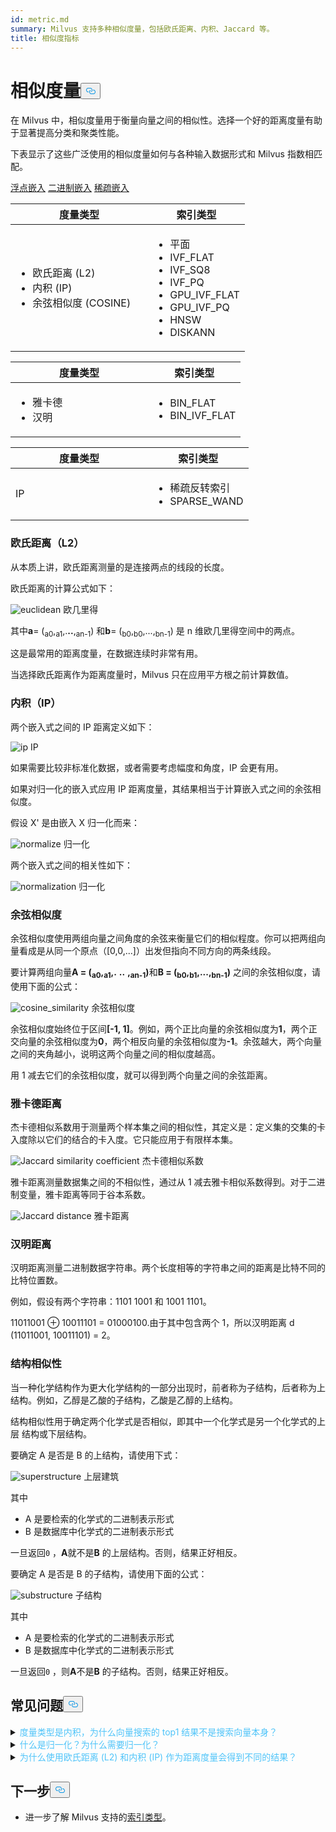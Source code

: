 ```yaml
---
id: metric.md
summary: Milvus 支持多种相似度量，包括欧氏距离、内积、Jaccard 等。
title: 相似度指标
---
```

<h1 id="Similarity-Metrics" class="common-anchor-header">相似度量<button data-href="#Similarity-Metrics" class="anchor-icon" translate="no">
      <svg translate="no"
        aria-hidden="true"
        focusable="false"
        height="20"
        version="1.1"
        viewBox="0 0 16 16"
        width="16"
      >
        <path
          fill="#0092E4"
          fill-rule="evenodd"
          d="M4 9h1v1H4c-1.5 0-3-1.69-3-3.5S2.55 3 4 3h4c1.45 0 3 1.69 3 3.5 0 1.41-.91 2.72-2 3.25V8.59c.58-.45 1-1.27 1-2.09C10 5.22 8.98 4 8 4H4c-.98 0-2 1.22-2 2.5S3 9 4 9zm9-3h-1v1h1c1 0 2 1.22 2 2.5S13.98 12 13 12H9c-.98 0-2-1.22-2-2.5 0-.83.42-1.64 1-2.09V6.25c-1.09.53-2 1.84-2 3.25C6 11.31 7.55 13 9 13h4c1.45 0 3-1.69 3-3.5S14.5 6 13 6z"
        ></path>
      </svg>
    </button></h1><p>在 Milvus 中，相似度量用于衡量向量之间的相似性。选择一个好的距离度量有助于显著提高分类和聚类性能。</p>
<p>下表显示了这些广泛使用的相似度量如何与各种输入数据形式和 Milvus 指数相匹配。</p>
<div class="filter">
 <a href="#floating">浮点嵌入</a> <a href="#binary">二进制嵌入</a> <a href="#sparse">稀疏嵌入</a></div>
<div class="filter-floating table-wrapper" markdown="block">
<table class="tg">
<thead>
  <tr>
    <th class="tg-0pky" style="width: 204px;">度量类型</th>
    <th class="tg-0pky">索引类型</th>
  </tr>
</thead>
<tbody>
  <tr>
    <td class="tg-0pky"><ul><li>欧氏距离 (L2)</li><li>内积 (IP)</li><li>余弦相似度 (COSINE)</li></td>
    <td class="tg-0pky" rowspan="2"><ul><li>平面</li><li>IVF_FLAT</li><li>IVF_SQ8</li><li>IVF_PQ</li><li>GPU_IVF_FLAT</li><li>GPU_IVF_PQ</li><li>HNSW</li><li>DISKANN</li></ul></td>
  </tr>
</tbody>
</table>
</div>
<div class="filter-binary table-wrapper" markdown="block">
<table class="tg">
<thead>
  <tr>
    <th class="tg-0pky" style="width: 204px;">度量类型</th>
    <th class="tg-0pky">索引类型</th>
  </tr>
</thead>
<tbody>
  <tr>
    <td class="tg-0pky"><ul><li>雅卡德</li><li>汉明</li></ul></td>
    <td class="tg-0pky"><ul><li>BIN_FLAT</li><li>BIN_IVF_FLAT</li></ul></td>
  </tr>
</tbody>
</table>
</div>
<div class="filter-sparse table-wrapper" markdown="block">
<table class="tg">
<thead>
  <tr>
    <th class="tg-0pky" style="width: 204px;">度量类型</th>
    <th class="tg-0pky">索引类型</th>
  </tr>
</thead>
<tbody>
  <tr>
    <td class="tg-0pky">IP</td>
    <td class="tg-0pky"><ul><li>稀疏反转索引</li><li>SPARSE_WAND</li></ul></td>
  </tr>
</tbody>
</table>
</div>
<h3 id="Euclidean-distance-L2" class="common-anchor-header">欧氏距离（L2）</h3><p>从本质上讲，欧氏距离测量的是连接两点的线段的长度。</p>
<p>欧氏距离的计算公式如下：</p>
<p>
  
   <span class="img-wrapper"> <img translate="no" src="/docs/v2.4.x/assets/euclidean_metric.png" alt="euclidean" class="doc-image" id="euclidean" />
   </span> <span class="img-wrapper"> <span>欧几里得</span> </span></p>
<p>其中<strong>a</strong>= (<sub>a0</sub>,<sub>a1</sub>,.<strong>..</strong>,<sub>an-1</sub>) 和<strong>b</strong>= (<sub>b0</sub>,<sub>b0</sub>,...,<sub>bn-1</sub>) 是 n 维欧几里得空间中的两点。</p>
<p>这是最常用的距离度量，在数据连续时非常有用。</p>
<div class="alert note">
当选择欧氏距离作为距离度量时，Milvus 只在应用平方根之前计算数值。</div>
<h3 id="Inner-product-IP" class="common-anchor-header">内积（IP）</h3><p>两个嵌入式之间的 IP 距离定义如下：</p>
<p>
  
   <span class="img-wrapper"> <img translate="no" src="/docs/v2.4.x/assets/IP_formula.png" alt="ip" class="doc-image" id="ip" />
   </span><span class="img-wrapper"><span>IP</span> </span></p>
<p>如果需要比较非标准化数据，或者需要考虑幅度和角度，IP 会更有用。</p>
<div class="alert note">
<p>如果对归一化的嵌入式应用 IP 距离度量，其结果相当于计算嵌入式之间的余弦相似度。</p>
</div>
<p>假设 X' 是由嵌入 X 归一化而来：</p>
<p>
  
   <span class="img-wrapper"> <img translate="no" src="/docs/v2.4.x/assets/normalize_formula.png" alt="normalize" class="doc-image" id="normalize" />
   </span> <span class="img-wrapper"> <span>归一化</span> </span></p>
<p>两个嵌入式之间的相关性如下：</p>
<p>
  
   <span class="img-wrapper"> <img translate="no" src="/docs/v2.4.x/assets/normalization_formula.png" alt="normalization" class="doc-image" id="normalization" />
   </span> <span class="img-wrapper"> <span>归一化</span> </span></p>
<h3 id="Cosine-Similarity" class="common-anchor-header">余弦相似度</h3><p>余弦相似度使用两组向量之间角度的余弦来衡量它们的相似程度。你可以把两组向量看成是从同一个原点（[0,0,...]）出发但指向不同方向的两条线段。</p>
<p>要计算两组向量<strong>A = (<sub>a0</sub>,<sub>a1</sub>,.</strong> <strong>..</strong> <strong>,<sub>an-1</sub>)</strong>和<strong>B = (<sub>b0</sub>,<sub>b1</sub>,...,<sub>bn-1</sub>)</strong> 之间的余弦相似度，请使用下面的公式：</p>
<p>
  
   <span class="img-wrapper"> <img translate="no" src="/docs/v2.4.x/assets/cosine_similarity.png" alt="cosine_similarity" class="doc-image" id="cosine_similarity" />
   </span> <span class="img-wrapper"> <span>余弦相似度</span> </span></p>
<p>余弦相似度始终位于区间<strong>[-1, 1]</strong>。例如，两个正比向量的余弦相似度为<strong>1</strong>，两个正交向量的余弦相似度为<strong>0</strong>，两个相反向量的余弦相似度为<strong>-1</strong>。余弦越大，两个向量之间的夹角越小，说明这两个向量之间的相似度越高。</p>
<p>用 1 减去它们的余弦相似度，就可以得到两个向量之间的余弦距离。</p>
<h3 id="Jaccard-distance" class="common-anchor-header">雅卡德距离</h3><p>杰卡德相似系数用于测量两个样本集之间的相似性，其定义是：定义集的交集的卡入度除以它们的结合的卡入度。它只能应用于有限样本集。</p>
<p>
  
   <span class="img-wrapper"> <img translate="no" src="/docs/v2.4.x/assets/jaccard_coeff.png" alt="Jaccard similarity coefficient" class="doc-image" id="jaccard-similarity-coefficient" />
   </span> <span class="img-wrapper"> <span>杰卡德相似系数</span> </span></p>
<p>雅卡距离测量数据集之间的不相似性，通过从 1 减去雅卡相似系数得到。对于二进制变量，雅卡距离等同于谷本系数。</p>
<p>
  
   <span class="img-wrapper"> <img translate="no" src="/docs/v2.4.x/assets/jaccard_dist.png" alt="Jaccard distance" class="doc-image" id="jaccard-distance" />
   </span> <span class="img-wrapper"> <span>雅卡距离</span> </span></p>
<h3 id="Hamming-distance" class="common-anchor-header">汉明距离</h3><p>汉明距离测量二进制数据字符串。两个长度相等的字符串之间的距离是比特不同的比特位置数。</p>
<p>例如，假设有两个字符串：1101 1001 和 1001 1101。</p>
<p>11011001 ⊕ 10011101 = 01000100.由于其中包含两个 1，所以汉明距离 d (11011001, 10011101) = 2。</p>
<h3 id="Structural-Similarity" class="common-anchor-header">结构相似性</h3><p>当一种化学结构作为更大化学结构的一部分出现时，前者称为子结构，后者称为上结构。例如，乙醇是乙酸的子结构，乙酸是乙醇的上结构。</p>
<p>结构相似性用于确定两个化学式是否相似，即其中一个化学式是另一个化学式的上层 结构或下层结构。</p>
<p>要确定 A 是否是 B 的上结构，请使用下式：</p>
<p>
  
   <span class="img-wrapper"> <img translate="no" src="/docs/v2.4.x/assets/superstructure.png" alt="superstructure" class="doc-image" id="superstructure" />
   </span> <span class="img-wrapper"> <span>上层建筑</span> </span></p>
<p>其中</p>
<ul>
<li>A 是要检索的化学式的二进制表示形式</li>
<li>B 是数据库中化学式的二进制表示形式</li>
</ul>
<p>一旦返回<code translate="no">0</code> ，<strong>A</strong>就不是<strong>B</strong> 的上层结构。否则，结果正好相反。</p>
<p>要确定 A 是否是 B 的子结构，请使用下面的公式：</p>
<p>
  
   <span class="img-wrapper"> <img translate="no" src="/docs/v2.4.x/assets/substructure.png" alt="substructure" class="doc-image" id="substructure" />
   </span> <span class="img-wrapper"> <span>子结构</span> </span></p>
<p>其中</p>
<ul>
<li>A 是要检索的化学式的二进制表示形式</li>
<li>B 是数据库中化学式的二进制表示形式</li>
</ul>
<p>一旦返回<code translate="no">0</code> ，则<strong>A</strong>不是<strong>B</strong> 的子结构。否则，结果正好相反。</p>
<h2 id="FAQ" class="common-anchor-header">常见问题<button data-href="#FAQ" class="anchor-icon" translate="no">
      <svg translate="no"
        aria-hidden="true"
        focusable="false"
        height="20"
        version="1.1"
        viewBox="0 0 16 16"
        width="16"
      >
        <path
          fill="#0092E4"
          fill-rule="evenodd"
          d="M4 9h1v1H4c-1.5 0-3-1.69-3-3.5S2.55 3 4 3h4c1.45 0 3 1.69 3 3.5 0 1.41-.91 2.72-2 3.25V8.59c.58-.45 1-1.27 1-2.09C10 5.22 8.98 4 8 4H4c-.98 0-2 1.22-2 2.5S3 9 4 9zm9-3h-1v1h1c1 0 2 1.22 2 2.5S13.98 12 13 12H9c-.98 0-2-1.22-2-2.5 0-.83.42-1.64 1-2.09V6.25c-1.09.53-2 1.84-2 3.25C6 11.31 7.55 13 9 13h4c1.45 0 3-1.69 3-3.5S14.5 6 13 6z"
        ></path>
      </svg>
    </button></h2><p><details>
如果<summary><font color="#4fc4f9">度量类型是内积，为什么向量搜索的 top1 结果不是搜索向量本身？</font></summary>如果使用内积作为距离度量时没有对向量进行归一化处理，就会出现这种情况。</details>
<details>
<summary><font color="#4fc4f9">什么是归一化？为什么需要归一化？</font></summary></p>
<p>归一化指的是转换嵌入（向量）使其法向量等于 1 的过程。如果使用内积计算嵌入相似度，就必须对嵌入进行归一化处理。归一化后，内积等于余弦相似度。</p>
<p>
更多信息，请参阅<a href="https://en.wikipedia.org/wiki/Unit_vector">维基百科</a>。</p>
</details>
<details>
<summary><font color="#4fc4f9">为什么使用欧氏距离 (L2) 和内积 (IP) 作为距离度量会得到不同的结果？</font></summary>检查向量是否归一化。如果没有，则需要先对向量进行归一化处理。从理论上讲，如果向量没有归一化，用 L2 计算出的相似度与用 IP 计算出的相似度是不同的。</details>
<h2 id="Whats-next" class="common-anchor-header">下一步<button data-href="#Whats-next" class="anchor-icon" translate="no">
      <svg translate="no"
        aria-hidden="true"
        focusable="false"
        height="20"
        version="1.1"
        viewBox="0 0 16 16"
        width="16"
      >
        <path
          fill="#0092E4"
          fill-rule="evenodd"
          d="M4 9h1v1H4c-1.5 0-3-1.69-3-3.5S2.55 3 4 3h4c1.45 0 3 1.69 3 3.5 0 1.41-.91 2.72-2 3.25V8.59c.58-.45 1-1.27 1-2.09C10 5.22 8.98 4 8 4H4c-.98 0-2 1.22-2 2.5S3 9 4 9zm9-3h-1v1h1c1 0 2 1.22 2 2.5S13.98 12 13 12H9c-.98 0-2-1.22-2-2.5 0-.83.42-1.64 1-2.09V6.25c-1.09.53-2 1.84-2 3.25C6 11.31 7.55 13 9 13h4c1.45 0 3-1.69 3-3.5S14.5 6 13 6z"
        ></path>
      </svg>
    </button></h2><ul>
<li>进一步了解 Milvus 支持的<a href="/docs/zh/index.md">索引类型</a>。</li>
</ul>
